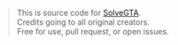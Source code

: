 > This is source code for [SolveGTA](http://www.solve-gta.tk).  
> Credits going to all original creators.  
> Free for use, pull request, or open issues.
